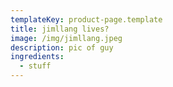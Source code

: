 ```yaml
---
templateKey: product-page.template
title: jimllang lives?
image: /img/jimllang.jpeg
description: pic of guy
ingredients:
  - stuff
---
```


